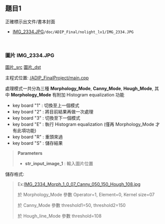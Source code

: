 ## 題目1
正確標示出文件/書本封面

* [IMG_2334.JPG](#IMG_2334.JPG)`/doc/ADIP_Final/nolight_lv1/IMG_2334.JPG`

<br />

<a name="IMG_2334.JPG"></a> 
### 圖片 IMG_2334.JPG

[圖片_src](/doc/ADIP_Final/nolight_lv1/IMG_2334.JPG)
[圖片_dst](/output/IMG_2334_Morph_1_0_07_Canny_050_150_Hough_108.jpg)

主程式位置: [/ADIP_FinalProject/main.cpp](/ADIP_FinalProject/main.cpp)

處理模式一共分為三種 **Morphology_Mode**, **Canny_Mode**, **Hough_Mode**, 其中 **Morphology_Mode** 有附加 Histogram equalization 功能

- key board "1" : 切換至上一個模式
- key board "2" : 將目前結果再做一次處理
- key board "3" : 切換至下一個模式
- key board "E" : 執行 Histogram equalization (僅再 Morphology_Mode 才有此項功能)
- key board "R" : 重頭來過
- key board "S" : 儲存結果

>**Parameters**
>- **str_input_image_1** : 輸入圖片位置

儲存格式:
>Ex:[IMG_2334_Morph_1_0_07_Canny_050_150_Hough_108.jpg](/output/IMG_2334_Morph_1_0_07_Canny_050_150_Hough_108.jpg)
>
>於 Morphology_Mode 參數 Operator=1, Element=0, Kernel size=07
>
>於 Canny_Mode 參數 threshold1=50, threshold2=150
>
>於 Hough_line_Mode 參數 threshold=108


<br />

